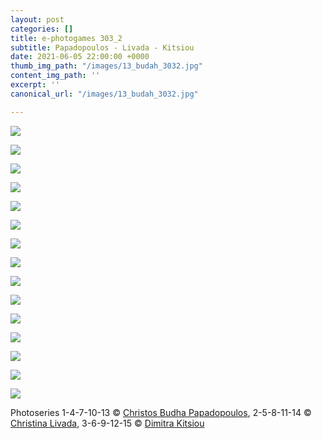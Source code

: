```yaml
---
layout: post
categories: []
title: e-photogames 303_2
subtitle: Papadopoulos - Livada - Kitsiou
date: 2021-06-05 22:00:00 +0000
thumb_img_path: "/images/13_budah_3032.jpg"
content_img_path: ''
excerpt: ''
canonical_url: "/images/13_budah_3032.jpg"

---
```

![](/images/01_dudah_3032.jpg)

![](/images/02-livadac303_2.JPG)

![](/images/03-kitsioud303_2.jpg)

![](/images/04_budah_3032.jpg)

![](/images/05_livadac303_2.JPG)

![](/images/06-kitsioud303_2.jpg)

![](/images/07_budah_3032.jpg)

![](/images/08_livadac303_2.jpg)

![](/images/09-kitsioud303_2.jpg)

![](/images/10_budah_3032.jpg)

![](/images/11_livadac303_2.JPG)

![](/images/12-kitsioud303_2.jpg)

![](/images/13_budah_3032.jpg)

![](/images/14_livadac303_2.JPG)

![](/images/15-kitsioud303_2.jpg)

Photoseries  1-4-7-10-13 © <a href="https://www.facebook.com/profile.php?id=100000196118507" target="blank"> Christos Budha Papadopoulos</a>, 2-5-8-11-14 © <a href="https://www.facebook.com/christina.livada" target="blank"> Christina Livada</a>, 3-6-9-12-15 © <a href="https://www.facebook.com/dimitra.kitsiou" target="blank"> Dimitra Kitsiou</a>